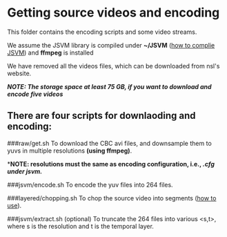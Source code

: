 Getting source videos and encoding
==============
This folder contains the encoding scripts and some video streams. 

We assume the JSVM library is compiled under **~/JSVM** ([how to complie JSVM](../JSVM)) and **ffmpeg** is installed

We have removed all the videos files, which can be downloaded from nsl's website. 

***NOTE: The storage space at least 75 GB, if you want to download and encode five videos***

## There are four scripts for downlaoding and encoding:
###raw/get.sh
To download the CBC avi files, and downsample them to yuvs in multiple resolutions **(using ffmpeg)**.

***NOTE: resolutions must the same as encoding configuration, i.e., *.cfg under jsvm.***

###jsvm/encode.sh
To encode the yuv files into 264 files.

###layered/chopping.sh
To chop the source video into segments ([how to use](chopper)).
		
###jsvm/extract.sh (optional)
To truncate the 264 files into various <s,t>, where s is the resolution and t is the temporal layer.
